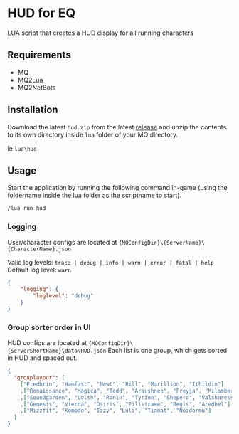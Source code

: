 # HUD for EQ 

LUA script that creates a HUD display for all running characters

## Requirements

- MQ
- MQ2Lua
- MQ2NetBots

## Installation
Download the latest `hud.zip` from the latest [release](https://github.com/peonMQ/hud/releases) and unzip the contents to its own directory inside `lua` folder of your MQ directory. 

ie `lua\hud`

## Usage

Start the application by running the following command in-game (using the foldername inside the lua folder as the scriptname to start).
```bash
/lua run hud
```

### Logging
User/character configs are located at `{MQConfigDir}\{ServerName}\{CharacterName}.json`

Valid log levels: `trace | debug | info | warn | error | fatal | help`
Default log level: `warn`
```json
{
	"logging": {
		"loglevel": "debug" 
	}
}
```

### Group sorter order in UI
HUD configs are located at `{MQConfigDir}\{ServerShortName}\data\HUD.json`
Each list is one group, which gets sorted in HUD and spaced out.
```json
{
  "grouplayout": [
    ["Eredhrin", "Hamfast", "Newt", "Bill", "Marillion", "Ithildin"]
    ,["Renaissance", "Magica", "Tedd", "Araushnee", "Freyja", "Milamber"]
    ,["Soundgarden", "Lolth", "Ronin", "Tyrion", "Sheperd", "Valsharess"]
    ,["Genesis", "Vierna", "Osiris", "Eilistraee", "Regis", "Aredhel"]
    ,["Mizzfit", "Komodo", "Izzy", "Lulz", "Tiamat", "Nozdormu"]
  ]
}
```
